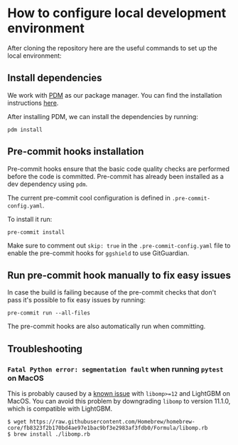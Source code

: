 # How to configure local development environment

After cloning the repository here are the useful commands to set up the local environment:

## Install dependencies

We work with [PDM](https://pdm-project.org/en/latest/) as our package manager. You can find the installation instructions [here](https://pdm-project.org/en/latest/#installation).

After installing PDM, we can install the dependencies by running:

```shell
pdm install
```

## Pre-commit hooks installation
Pre-commit hooks ensure that the basic code quality checks are performed before the code is committed. Pre-commit has already been installed as a dev dependency using `pdm`.

The current pre-commit cool configuration is defined in `.pre-commit-config.yaml`.

To install it run:

```shell
pre-commit install
```

Make sure to comment out `skip: true` in the `.pre-commit-config.yaml` file to enable the pre-commit hooks for `ggshield` to use GitGuardian.

## Run pre-commit hook manually to fix easy issues
In case the build is failing because of the pre-commit checks that don't pass it's possible to fix easy issues by running:

```shell
pre-commit run --all-files
```

The pre-commit hooks are also automatically run when committing.

## Troubleshooting

### `Fatal Python error: segmentation fault` when running `pytest` on MacOS

This is probably caused by a [known issue](https://github.com/microsoft/LightGBM/issues/4707) with `libomp>=12` and LightGBM on MacOS.
You can avoid this problem by downgrading `libomp` to version 11.1.0, which is compatible with LightGBM.

```shell
$ wget https://raw.githubusercontent.com/Homebrew/homebrew-core/fb8323f2b170bd4ae97e1bac9bf3e2983af3fdb0/Formula/libomp.rb
$ brew install ./libomp.rb
```

